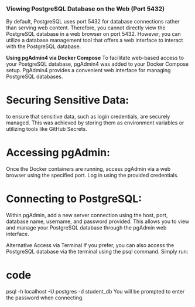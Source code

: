 ### Viewing PostgreSQL Database on the Web (Port 5432)

By default, PostgreSQL uses port 5432 for database connections rather than serving web content. Therefore, you cannot directly view the PostgreSQL database in a web browser on port 5432. However, you can utilize a database management tool that offers a web interface to interact with the PostgreSQL database.

**Using pgAdmin4 via Docker Compose**
To facilitate web-based access to your PostgreSQL database, pgAdmin4 was added to your Docker Compose setup. PgAdmin4 provides a convenient web interface for managing PostgreSQL databases.


# Securing Sensitive Data:
to ensure that sensitive data, such as login credentials, are securely managed. This was achieved by storing them as environment variables or utilizing tools like GitHub Secrets.

# Accessing pgAdmin:
Once the Docker containers are running, access pgAdmin via a web browser using the specified port. Log in using the provided credentials.

# Connecting to PostgreSQL:
Within pgAdmin, add a new server connection using the host, port, database name, username, and password provided. This allows you to view and manage your PostgreSQL database through the pgAdmin web interface.

Alternative Access via Terminal
If you prefer, you can also access the PostgreSQL database via the terminal using the psql command. Simply run:

# code
psql -h localhost -U postgres -d student_db
You will be prompted to enter the password when connecting.
